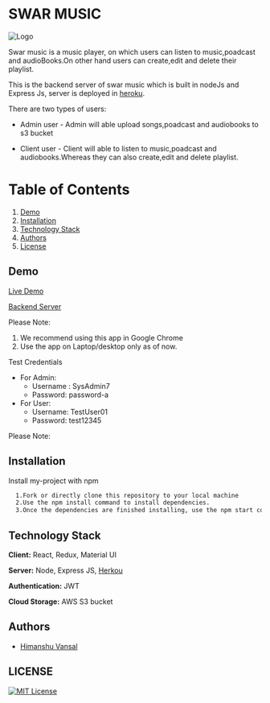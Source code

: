 # SWAR MUSIC

![Logo](https://swar-app.s3.ap-south-1.amazonaws.com/SwarLogo.png)

Swar music is a music player, on which users can listen to music,poadcast and audioBooks.On other hand users can create,edit and delete their playlist.

This is the backend server of swar music which is built in nodeJs and Express Js, server is deployed in [heroku](https://swar-music.herokuapp.com/).

There are two types of users:

- Admin user - Admin will able upload songs,poadcast and audiobooks to s3 bucket

- Client user - Client will able to listen to music,poadcast and audiobooks.Whereas they
  can also create,edit and delete playlist.

# Table of Contents

1. [Demo](#demo)
2. [Installation](#installation)
3. [Technology Stack](#technology-stack)
4. [Authors](#authors)
5. [License](#license)

## Demo

[Live Demo](https://swar-music.netlify.app/)

[Backend Server](https://swar-music.herokuapp.com/)

Please Note:

1. We recommend using this app in Google Chrome
2. Use the app on Laptop/desktop only as of now.

Test Credentials

- For Admin:
  - Username : SysAdmin7
  - Password: password-a
- For User:
  - Username: TestUser01
  - Password: test12345

Please Note:

## Installation

Install my-project with npm

```bash
  1.Fork or directly clone this repository to your local machine
  2.Use the npm install command to install dependencies.
  3.Once the dependencies are finished installing, use the npm start command inside the root directory to open the app in your local browser of choice
```

## Technology Stack

**Client:** React, Redux, Material UI

**Server:** Node, Express JS, [Herkou](https://swar-music.herokuapp.com/)

**Authentication:** JWT

**Cloud Storage:** AWS S3 bucket

## Authors

- [Himanshu Vansal](https://github.com/himanshuvansal01)

## LICENSE

[![MIT License](https://img.shields.io/badge/License-MIT-green.svg)](https://choosealicense.com/licenses/mit/)
